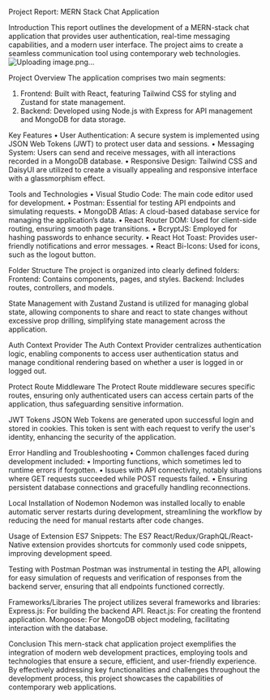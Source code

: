 Project Report: MERN Stack Chat Application

Introduction
This report outlines the development of a MERN-stack chat application that provides user authentication, real-time messaging capabilities, and a modern user interface. The project aims to create a seamless communication tool using contemporary web technologies.
![Uploading image.png…]()


Project Overview
The application comprises two main segments:
1.	Frontend: Built with React, featuring Tailwind CSS for styling and Zustand for state management.
2.	Backend: Developed using Node.js with Express for API management and MongoDB for data storage.

Key Features
•	User Authentication: A secure system is implemented using JSON Web Tokens (JWT) to protect user data and sessions.
•	Messaging System: Users can send and receive messages, with all interactions recorded in a MongoDB database.
•	Responsive Design: Tailwind CSS and DaisyUI are utilized to create a visually appealing and responsive interface with a glassmorphism effect.

Tools and Technologies
•	Visual Studio Code: The main code editor used for development.
•	Postman: Essential for testing API endpoints and simulating requests.
•	MongoDB Atlas: A cloud-based database service for managing the application’s data.
•	React Router DOM: Used for client-side routing, ensuring smooth page transitions.
•	BcryptJS: Employed for hashing passwords to enhance security.
•	React Hot Toast: Provides user-friendly notifications and error messages.
•	React Bi-Icons: Used for icons, such as the logout button.

 Folder Structure
The project is organized into clearly defined folders:
Frontend: Contains components, pages, and styles.
Backend: Includes routes, controllers, and models.

State Management with Zustand
Zustand is utilized for managing global state, allowing components to share and react to state changes without excessive prop drilling, simplifying state management across the application.

Auth Context Provider
The Auth Context Provider centralizes authentication logic, enabling components to access user authentication status and manage conditional rendering based on whether a user is logged in or logged out.

Protect Route Middleware
The Protect Route middleware secures specific routes, ensuring only authenticated users can access certain parts of the application, thus safeguarding sensitive information.

JWT Tokens
JSON Web Tokens are generated upon successful login and stored in cookies. This token is sent with each request to verify the user's identity, enhancing the security of the application.

Error Handling and Troubleshooting
•	Common challenges faced during development included:
•	Importing functions, which sometimes led to runtime errors if forgotten.
•	Issues with API connectivity, notably situations where GET requests succeeded while POST requests failed.
•	Ensuring persistent database connections and gracefully handling reconnections.

Local Installation of Nodemon
Nodemon was installed locally to enable automatic server restarts during development, streamlining the workflow by reducing the need for manual restarts after code changes.

Usage of Extension
ES7 Snippets: The ES7 React/Redux/GraphQL/React-Native extension provides shortcuts for commonly used code snippets, improving development speed.

Testing with Postman
Postman was instrumental in testing the API, allowing for easy simulation of requests and verification of responses from the backend server, ensuring that all endpoints functioned correctly.

Frameworks/Libraries
The project utilizes several frameworks and libraries:
Express.js: For building the backend API.
React.js: For creating the frontend application.
Mongoose: For MongoDB object modeling, facilitating interaction with the database.

Conclusion
This mern-stack chat application project exemplifies the integration of modern web development practices, employing tools and technologies that ensure a secure, efficient, and user-friendly experience. By effectively addressing key functionalities and challenges throughout the development process, this project showcases the capabilities of contemporary web applications.
